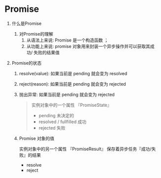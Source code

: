 # Promise

1. 什么是Promise

    1. 对Promise的理解
        1. 从语法上来说: Promise 是一个构造函数 ；
        2. 从功能上来说: promise 对象用来封装一个异步操作并可以获取其成功/ 失败的结果值

2. Promise的状态

    1. resolve(value): 如果当前是 pending 就会变为 resolved

    2. reject(reason): 如果当前是 pending 就会变为 rejected

    3. 抛出异常: 如果当前是 pending 就会变为 rejected

       > 实例对象中的一个属性 『PromiseState』
       >
       >   - pending 未决定的
       >   - resolved / fullfilled 成功
       >   - rejected 失败

    4. Promise 对象的值

       实例对象中的另一个属性 『PromiseResult』 保存着异步任务『成功/失败』的结果

        - resolve
        - reject

